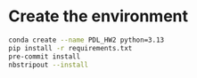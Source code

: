 # Create the environment
```bash
conda create --name PDL_HW2 python=3.13
pip install -r requirements.txt
pre-commit install
nbstripout --install
```
